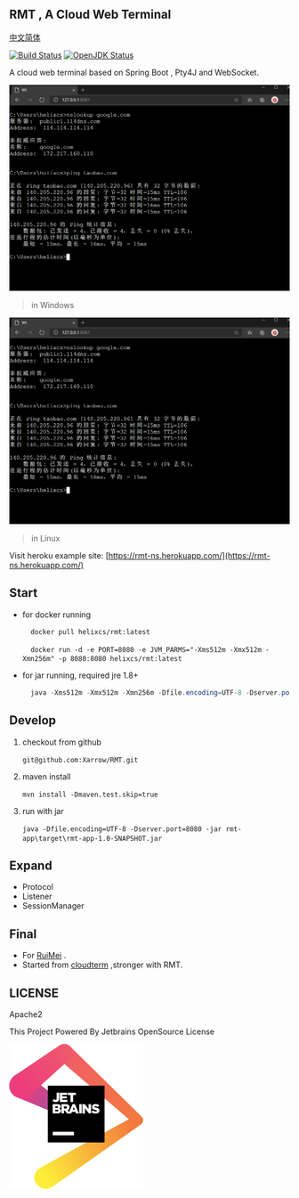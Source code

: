 ## RMT , A Cloud Web Terminal

[中文简体](cn.md)

[![Build Status](https://travis-ci.org/Xarrow/RMT.svg?branch=master)](https://travis-ci.org/Xarrow/RMT)
[![OpenJDK Status](https://img.shields.io/badge/OpenJDK-1.8-brightgreen.svg)](https://openjdk.java.net/install/)

A cloud web terminal based on Spring Boot , Pty4J and WebSocket.

![img](asserts/20200622015739.png)
> in Windows

![img](asserts/20200622015739.png)
> in Linux


Visit heroku example site: [https://rmt-ns.herokuapp.com/](https://rmt-ns.herokuapp.com/)
## Start
* for docker running

  ```
    docker pull helixcs/rmt:latest
  
    docker run -d -e PORT=8080 -e JVM_PARMS="-Xms512m -Xmx512m -Xmn256m" -p 8080:8080 helixcs/rmt:latest
  ```
  
* for jar running, required jre 1.8+

    ```java
      java -Xms512m -Xmx512m -Xmn256m -Dfile.encoding=UTF-8 -Dserver.port=8080 -jar rmt-app.jar 
    ```

## Develop

1. checkout from github

    `git@github.com:Xarrow/RMT.git`

2. maven install 
    
    `mvn install -Dmaven.test.skip=true`
    
3. run with jar
    
    `java -Dfile.encoding=UTF-8 -Dserver.port=8080 -jar rmt-app\target\rmt-app-1.0-SNAPSHOT.jar`
    
## Expand
* Protocol
* Listener
* SessionManager

## Final
* For [RuiMei]() .
* Started from [cloudterm](https://github.com/javaterminal/cloudterm) ,stronger with RMT.

## LICENSE

Apache2

This Project Powered By Jetbrains OpenSource License

![img](asserts/jetbrains.svg)